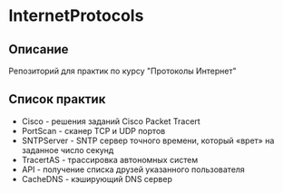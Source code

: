 # InternetProtocols
## Описание
Репозиторий для практик по курсу "Протоколы Интернет"

## Список практик
* Cisco - решения заданий Cisco Packet Tracert
* PortScan - сканер TCP и UDP портов
* SNTPServer - SNTP сервер точного времени, который «врет» на заданное число секунд 
* TracertAS - трассировка автономных систем
* API - получение списка друзей указанного пользователя
* CacheDNS - кэширующий DNS сервер
